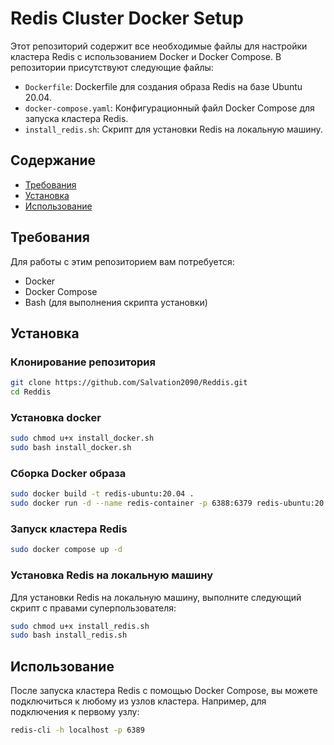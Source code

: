 # Redis Cluster Docker Setup

Этот репозиторий содержит все необходимые файлы для настройки кластера Redis с использованием Docker и Docker Compose. В репозитории присутствуют следующие файлы:

- `Dockerfile`: Dockerfile для создания образа Redis на базе Ubuntu 20.04.
- `docker-compose.yaml`: Конфигурационный файл Docker Compose для запуска кластера Redis.
- `install_redis.sh`: Скрипт для установки Redis на локальную машину.

## Содержание

- [Требования](#требования)
- [Установка](#установка)
- [Использование](#использование)

## Требования

Для работы с этим репозиторием вам потребуется:

- Docker
- Docker Compose
- Bash (для выполнения скрипта установки)

## Установка

### Клонирование репозитория

```bash
git clone https://github.com/Salvation2090/Reddis.git
cd Reddis
```

### Установка docker

```bash
sudo chmod u+x install_docker.sh
sudo bash install_docker.sh
```

### Сборка Docker образа

```bash
sudo docker build -t redis-ubuntu:20.04 .
sudo docker run -d --name redis-container -p 6388:6379 redis-ubuntu:20.04
```

### Запуск кластера Redis

```bash
sudo docker compose up -d
```

### Установка Redis на локальную машину

Для установки Redis на локальную машину, выполните следующий скрипт с правами суперпользователя:

```bash
sudo chmod u+x install_redis.sh
sudo bash install_redis.sh
```

## Использование

После запуска кластера Redis с помощью Docker Compose, вы можете подключиться к любому из узлов кластера. Например, для подключения к первому узлу:

```bash
redis-cli -h localhost -p 6389
```
